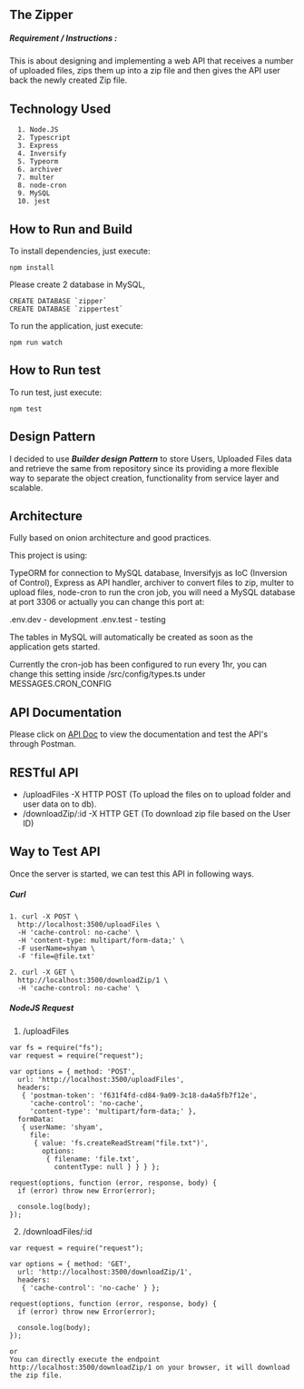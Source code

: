 ## The Zipper

##### Requirement / Instructions :

This is about designing and implementing a web API that receives a number of uploaded files, zips them up into a zip file and then gives the API user back the newly created Zip file.


## Technology Used
  
      1. Node.JS
      2. Typescript
      3. Express
      4. Inversify
      5. Typeorm
      6. archiver
      7. multer
      8. node-cron
      9. MySQL
      10. jest
      
      
## How to Run and Build

To install dependencies, just execute:

```npm install```

Please create 2 database in MySQL,

```
CREATE DATABASE `zipper` 
CREATE DATABASE `zippertest`
```

To run the application, just execute:

```npm run watch```

## How to Run test

To run test, just execute:

```npm test```

## Design Pattern

I decided to use **_Builder design Pattern_** to store Users, Uploaded Files data and retrieve the same from repository since its providing a more flexible way to separate the object creation, functionality from service layer and scalable.

## Architecture

Fully based on onion architecture and good practices.

This project is using:

TypeORM for connection to MySQL database, Inversifyjs as IoC (Inversion of Control), Express as API handler, archiver to convert files to zip, multer to upload files, node-cron to run the cron job, you will need a MySQL database at port 3306 or actually you can change this port at:

.env.dev - development 
.env.test - testing

The tables in MySQL will automatically be created as soon as the application gets started.

Currently the cron-job has been configured to run every 1hr, you can change this setting inside /src/config/types.ts under MESSAGES.CRON_CONFIG

## API Documentation

Please click on [API Doc](https://documenter.getpostman.com/view/2600779/SVYxob9S "Zipper API Doc") to view the documentation and test the API's through Postman.

## RESTful API

* /uploadFiles   -X HTTP POST (To upload the files on to upload folder and user data on to db).
* /downloadZip/:id -X HTTP GET (To download zip file based on the User ID)

## Way to Test API

Once the server is started, we can test this API in following ways.

##### Curl

```
1. curl -X POST \
  http://localhost:3500/uploadFiles \
  -H 'cache-control: no-cache' \
  -H 'content-type: multipart/form-data;' \
  -F userName=shyam \
  -F 'file=@file.txt'

2. curl -X GET \
  http://localhost:3500/downloadZip/1 \
  -H 'cache-control: no-cache' \ 
```

##### NodeJS Request

1. /uploadFiles
```
var fs = require("fs");
var request = require("request");

var options = { method: 'POST',
  url: 'http://localhost:3500/uploadFiles',
  headers: 
   { 'postman-token': 'f631f4fd-cd84-9a09-3c18-da4a5fb7f12e',
     'cache-control': 'no-cache',
     'content-type': 'multipart/form-data;' },
  formData: 
   { userName: 'shyam',
     file: 
      { value: 'fs.createReadStream("file.txt")',
        options: 
         { filename: 'file.txt',
           contentType: null } } } };

request(options, function (error, response, body) {
  if (error) throw new Error(error);

  console.log(body);
});
```

2. /downloadFiles/:id
```
var request = require("request");

var options = { method: 'GET',
  url: 'http://localhost:3500/downloadZip/1',
  headers: 
   { 'cache-control': 'no-cache' } };

request(options, function (error, response, body) {
  if (error) throw new Error(error);

  console.log(body);
});

or
You can directly execute the endpoint http://localhost:3500/downloadZip/1 on your browser, it will download the zip file.

```
